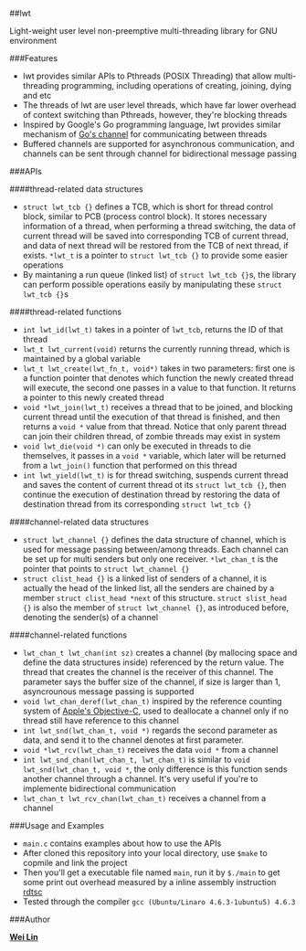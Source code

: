 ##lwt 

Light-weight user level non-preemptive multi-threading library for GNU environment

###Features

- lwt provides similar APIs to Pthreads (POSIX Threading) that allow multi-threading programming, including operations of creating, joining, dying and etc
- The threads of lwt are user level threads, which have far lower overhead of context switching than Pthreads, however, they're blocking threads
- Inspired by Google's Go programming language, lwt provides similar mechanism of [Go's channel](http://golang.org/doc/effective_go.html#channels) for communicating between threads
- Buffered channels are supported for asynchronous communication, and channels can be sent through channel for bidirectional message passing

###APIs

####thread-related data structures
- `struct lwt_tcb {}` defines a TCB, which is short for thread control block, similar to PCB (process control block). It stores necessary information of a thread, when performing a thread switching, the data of current thread will be saved into corresponding TCB of current thread, and data of next thread will be restored from the TCB of next thread, if exists. `*lwt_t` is a pointer to `struct lwt_tcb {}` to provide some easier operations
- By maintaning a run queue (linked list) of `struct lwt_tcb {}`s, the library can perform possible operations easily by manipulating these `struct lwt_tcb {}`s

####thread-related functions
- `int lwt_id(lwt_t)` takes in a pointer of `lwt_tcb`, returns the ID of that thread
- `lwt_t lwt_current(void)` returns the currently running thread, which is maintained by a global variable
- `lwt_t lwt_create(lwt_fn_t, void*)` takes in two parameters: first one is a function pointer that denotes which function the newly created thread will execute, the second one passes in a value to that function. It returns a pointer to this newly created thread
- `void *lwt_join(lwt_t)` receives a thread that to be joined, and blocking current thread until the execution of that thread is finished, and then returns a `void *` value from that thread. Notice that only parent thread can join their children thread, of zombie threads may exist in system
- `void lwt_die(void *)` can only be executed in threads to die themselves, it passes in a `void *` variable, which later will be returned from a `lwt_join()` function that performed on this thread
- `int lwt_yield(lwt_t)` is for thread switching, suspends current thread and saves the content of current thread ot its `struct lwt_tcb {}`, then continue the execution of destination thread by restoring the data of destination thread from its corresponding `struct lwt_tcb {}`

####channel-related data structures

- `struct lwt_channel {}` defines the data structure of channel, which is used for message passing between/among threads. Each channel can be set up for multi senders but only one receiver. `*lwt_chan_t` is the pointer that points to `struct lwt_channel {}`
- `struct clist_head {}` is a linked list of senders of a channel, it is actually the head of the linked list, all the senders are chained by a member `struct clist_head *next` of this structure. `struct slist_head {}` is also the member of `struct lwt_channel {}`, as introduced before, denoting the sender(s) of a channel

####channel-related functions

- `lwt_chan_t lwt_chan(int sz)` creates a channel (by mallocing space and define the data structures inside) referenced by the return value. The thread that creates the channel is the receiver of this channel. The parameter says the buffer size of the channel, if size is larger than 1, asyncrounous message passing is supported
- `void lwt_chan_deref(lwt_chan_t)` inspired by the reference counting system of [Apple's Objective-C](https://developer.apple.com/library/mac/documentation/cocoa/conceptual/ProgrammingWithObjectiveC/Introduction/Introduction.html), used to deallocate a channel only if no thread still have reference to this channel
- `int lwt_snd(lwt_chan_t, void *)` regards the second parameter as data, and send it to the channel denotes at first parameter.
- `void *lwt_rcv(lwt_chan_t)` receives the data `void *` from a channel
- `int lwt_snd_chan(lwt_chan_t, lwt_chan_t)` is similar to `void lwt_snd(lwt_chan_t, void *`, the only difference is this function sends another channel through a channel. It's very useful if you're to implemente bidirectional communication
- `lwt_chan_t lwt_rcv_chan(lwt_chan_t)` receives a channel from a channel

###Usage and Examples

- `main.c` contains examples about how to use the APIs
- After cloned this repository into your local directory, use `$make` to copmile and link the project
- Then you'll get a executable file named `main`, run it by `$./main` to get some print out overhead measured by a inline assembly instruction [rdtsc](http://en.wikipedia.org/wiki/Time_Stamp_Counter)
- Tested through the compiler `gcc (Ubuntu/Linaro 4.6.3-1ubuntu5) 4.6.3`

###Author

**[Wei Lin](http://www.github.com/ivanlw)**



